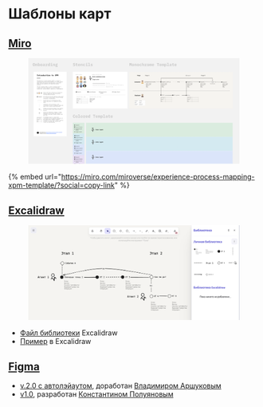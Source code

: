 # Шаблоны карт

## [Miro](https://miro.com)

<figure><img src=".gitbook/assets/@ashapiro 2024-03-18 at 17.34.50.png" alt=""><figcaption></figcaption></figure>

{% embed url="https://miro.com/miroverse/experience-process-mapping-xpm-template/?social=copy-link" %}

## [Excalidraw](https://excalidraw.com/)&#x20;

<figure><img src=".gitbook/assets/@ashapiro 2024-03-18 at 17.30.20 (2).png" alt=""><figcaption></figcaption></figure>

* [Файл библиотеки](https://github.com/Byndyusoft/xp-mapping/blob/main/templates/xpm-library.excalidrawlib) Excalidraw
* [Пример](https://github.com/Byndyusoft/xp-mapping/blob/main/templates/xpm-example.excalidraw) в Excalidraw

## [Figma](https://www.figma.com/)

* [v.2.0 с автолэйаутом](https://github.com/Byndyusoft/xp-mapping/blob/main/templates/xpm-template.fig), доработан [Владимиром Аршуковым](https://github.com/Vladaaar)
* [v1.0](https://github.com/Byndyusoft/xp-mapping/blob/main/templates/xpm-template.fig), разработан [Константином Полуяновым](https://github.com/poluyanoff)

